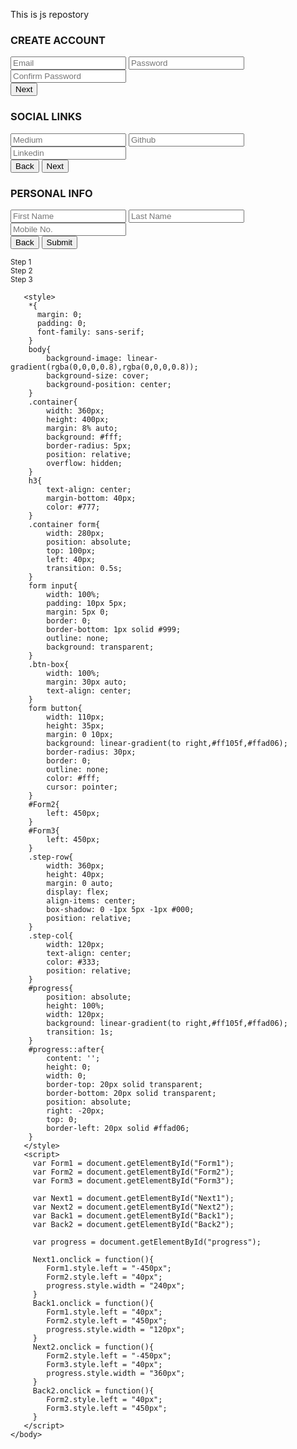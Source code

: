 This is js repostory
<!DOCTYPE HTML>
<html>
    <head>
        <title>Progressive Form / Multi steps form</title>
    </head>
    <body>
       <div class="container">
         <form id="Form1">
            <h3>CREATE ACCOUNT</h3>
            <input type="text" placeholder="Email" required>
            <input type="password" placeholder="Password" required>
            <input type="password" placeholder="Confirm Password" required>
         <div class="btn-box">
            <button type="button" id="Next1">Next</button>
         </div>
         </form>
         <form id="Form2">
            <h3>SOCIAL LINKS</h3>
            <input type="text" placeholder="Medium">
            <input type="text" placeholder="Github">
            <input type="text" placeholder="Linkedin">
         <div class="btn-box">
            <button type="button" id="Back1">Back</button>
            <button type="button" id="Next2">Next</button>
         </div>
         </form>
         <form id="Form3">
            <h3>PERSONAL INFO</h3>
            <input type="text" placeholder="First Name" required>
            <input type="text" placeholder="Last Name" required>
            <input type="text" placeholder="Mobile No." required>
         <div class="btn-box">
            <button type="button" id="Back2">Back</button>
            <button type="submit">Submit</button>
         </div>
         </form>
         <div class="step-row">
            <div id="progress"></div>
             <div class="step-col"><small>Step 1</small></div>
             <div class="step-col"><small>Step 2</small></div>
             <div class="step-col"><small>Step 3</small></div>
         </div>
       </div>   

       <style>
        *{
          margin: 0;
          padding: 0;
          font-family: sans-serif;
        }
        body{
            background-image: linear-gradient(rgba(0,0,0,0.8),rgba(0,0,0,0.8));
            background-size: cover;
            background-position: center;
        }
        .container{
            width: 360px;
            height: 400px;
            margin: 8% auto;
            background: #fff;
            border-radius: 5px;
            position: relative;
            overflow: hidden;
        }
        h3{
            text-align: center;
            margin-bottom: 40px;
            color: #777;
        }
        .container form{
            width: 280px;
            position: absolute;
            top: 100px;
            left: 40px;
            transition: 0.5s;
        }
        form input{
            width: 100%;
            padding: 10px 5px;
            margin: 5px 0;
            border: 0;
            border-bottom: 1px solid #999;
            outline: none;
            background: transparent;
        }
        .btn-box{
            width: 100%;
            margin: 30px auto;
            text-align: center;
        }
        form button{
            width: 110px;
            height: 35px;
            margin: 0 10px;
            background: linear-gradient(to right,#ff105f,#ffad06);
            border-radius: 30px;
            border: 0;
            outline: none;
            color: #fff;
            cursor: pointer;
        }
        #Form2{
            left: 450px;
        }
        #Form3{
            left: 450px;
        }
        .step-row{
            width: 360px;
            height: 40px;
            margin: 0 auto;
            display: flex;
            align-items: center;
            box-shadow: 0 -1px 5px -1px #000;
            position: relative;
        }
        .step-col{
            width: 120px;
            text-align: center;
            color: #333;
            position: relative;
        }
        #progress{
            position: absolute;
            height: 100%;
            width: 120px;
            background: linear-gradient(to right,#ff105f,#ffad06);
            transition: 1s;
        }
        #progress::after{
            content: '';
            height: 0;
            width: 0;
            border-top: 20px solid transparent;
            border-bottom: 20px solid transparent;
            position: absolute;
            right: -20px;
            top: 0;
            border-left: 20px solid #ffad06;
        }
       </style>
       <script>
         var Form1 = document.getElementById("Form1");
         var Form2 = document.getElementById("Form2");
         var Form3 = document.getElementById("Form3");

         var Next1 = document.getElementById("Next1");
         var Next2 = document.getElementById("Next2");
         var Back1 = document.getElementById("Back1");
         var Back2 = document.getElementById("Back2");
          
         var progress = document.getElementById("progress");

         Next1.onclick = function(){
            Form1.style.left = "-450px";
            Form2.style.left = "40px";
            progress.style.width = "240px";
         }
         Back1.onclick = function(){
            Form1.style.left = "40px";
            Form2.style.left = "450px";
            progress.style.width = "120px";
         }
         Next2.onclick = function(){
            Form2.style.left = "-450px";
            Form3.style.left = "40px";
            progress.style.width = "360px";
         }
         Back2.onclick = function(){
            Form2.style.left = "40px";
            Form3.style.left = "450px";
         }
       </script>
    </body>
</html>
